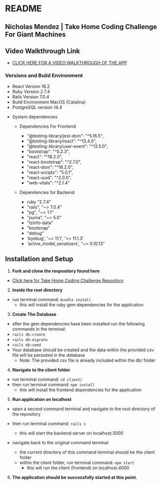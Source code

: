 # README
## Nicholas Mendez | Take Home Coding Challenge For Giant Machines
## Video Walkthrough Link
- [CLICK HERE FOR A VIDEO WALKTHROUGH OF THE APP](https://youtu.be/6xQxcri6YoM)


### Versions and Build Environment
- React Version 18.2
- Ruby Version 2.7.4
- Rails Version 7.0.4
- Build Environment MacOS (Catalina)
- PostgreSQL version 14.4

* System dependencies
  - Dependencies For Frontend
    - "@testing-library/jest-dom": "^5.16.5",
    - "@testing-library/react": "^13.4.0",
    - "@testing-library/user-event": "^13.5.0",
    - "bootstrap": "^5.2.3",
    - "react": "^18.2.0",
    - "react-bootstrap": "^2.7.0",
    - "react-dom": "^18.2.0",
    - "react-scripts": "5.0.1",
    - "react-uuid": "^2.0.0",
    - "web-vitals": "^2.1.4"

  - Dependencies for Backend
    - ruby "2.7.4"
    - "rails", "~> 7.0.4"
    - "pg", "~> 1.1"
    - "puma", "~> 5.0"
    - "tzinfo-data"
    - "bootsnap"
    - "debug"
    - 'byebug', '~> 11.1', '>= 11.1.3'
    - 'active_model_serializers', "~> 0.10.13"

## Installation and Setup 
1. **Fork and clone the respository found here**
  - [Click here for Take Home Coding Challenge Repository](https://github.com/nickmendezFlatiron/billit)

2. **Inside the root directory**
  - run terminal command: `bundle install`
    - this will install the ruby gem dependencies for the application

3. **Create The Database**  
  - after the gem dependencies have been installed run the following commands in the terminal:
  - `rails db:create`
  - `rails db:migrate`
  - `rails db:seed`
  - Your database should be created and the data within the provided csv file will be persisted in the database
    - Note: The provided csv file is already included within the db/ folder

4. **Navigate to the client folder**
  - run terminal command: `cd client/`
  - then run terminal command: `npm install`
    - this will install the frontend dependencies for the application

5. **Run application on localhost**
  - open a second command terminal and navigate to the root directory of the repository
  - then run terminal command: `rails s`
    - this will start the backend server on localhost:3000
  
  - navigate back to the original command terminal
    - the current directory of this command terminal should be the client folder
    - within the client folder, run terminal command: `npm start`
      - this will run the client (frontend) on localhost:4000

6. **The application should be successfully started at this point.**

